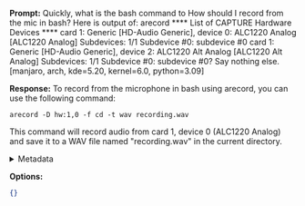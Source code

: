 **Prompt:**
Quickly, what is the bash command to How should I record from the mic in bash? Here is output of: arecord
**** List of CAPTURE Hardware Devices ****
card 1: Generic [HD-Audio Generic], device 0: ALC1220 Analog [ALC1220 Analog]
  Subdevices: 1/1
  Subdevice #0: subdevice #0
card 1: Generic [HD-Audio Generic], device 2: ALC1220 Alt Analog [ALC1220 Alt Analog]
  Subdevices: 1/1
  Subdevice #0: subdevice #0? Say nothing else. [manjaro, arch, kde=5.20, kernel=6.0, python=3.09]

**Response:**
To record from the microphone in bash using arecord, you can use the following command:

```
arecord -D hw:1,0 -f cd -t wav recording.wav
```

This command will record audio from card 1, device 0 (ALC1220 Analog) and save it to a WAV file named "recording.wav" in the current directory.

<details><summary>Metadata</summary>

- Duration: 2729 ms
- Datetime: 2023-07-13T17:16:06.417646
- Model: gpt-3.5-turbo-0613

</details>

**Options:**
```json
{}
```

